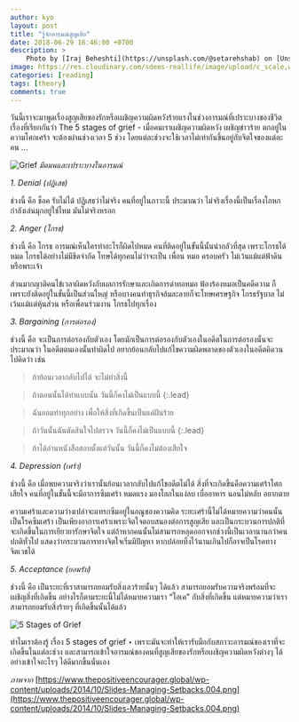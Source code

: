 ```yaml
---
author: kyo
layout: post
title: "รู้จักอารมณ์สูญเสีย"
date: 2018-06-29 16:46:00 +0700
description: >
    Photo by [Iraj Beheshti](https://unsplash.com/@setarehshab) on [Unsplash](https://unsplash.com/)
image: https://res.cloudinary.com/sdees-reallife/image/upload/c_scale,w_1024/v1547725128/iraj-beheshti-1149032-unsplash.jpg
categories: [reading]
tags: [theory]
comments: true
---
```

วันนี้เราจะมาพูดเรื่องสูญเสียของรักหรือเผชิญความผิดหวังร้ายแรงในช่วงอารมณ์ที่เปราะบางของชีวิต เรื่องที่เรียกกันว่า The 5 stages of grief - เมื่อคนเราเผชิญความผิดหวัง เผชิญข่าวร้าย ตกอยู่ในความโศกเศร้า จะต้องผ่านช่วงเวลา 5 ช่วง โดยแต่ละช่วงจะใช้เวลาไม่เท่ากันขึ้นอยู่กับจิตใจของแต่ละคน ...

![Grief](https://res.cloudinary.com/sdees-reallife/image/upload/r_10/v1548492101/5.jpg)
*มืดมนและเปราะบางในอารมณ์*

*1. Denial (ปฏิเสธ)*

ช่วงนี้ คือ ช็อค รับไม่ได้ ปฏิเสธว่าไม่จริง คนที่อยู่ในภาวะนี้ ประมาณว่า ไม่จริงเรื่องนี้เป็นเรื่องโกหก กำลังเล่นมุกอยู่ใช่ไหม มันไม่จริงหรอก

*2. Anger (โกรธ)*

ช่วงนี้ คือ โกรธ อารมณ์เห็นใครทำอะไรก็ผิดไปหมด คนที่ติดอยู่ในขั้นนี้นั้นน่ากลัวที่สุด เพราะโกรธได้หมด โกรธได้อย่างไม่มีขีดจำกัด โทษได้ทุกคนไม่ว่าจะเป็น เพื่อน หมอ ครอบครัว ไม่เว้นแม้แต่ฟ้าดิน หรือพระเจ้า

ส่วนมากญาติคนไข้เวลาผิดหวังกับผลการรักษาและเกิดการด่าทอหมอ ฟ้องร้องหมอเป็นคดีความ ก็เพราะยังติดอยู่ในขั้นนี้เป็นส่วนใหญ่ หรือบางคนทำธุรกิจล้มละลายก็จะโทษเศรษฐกิจ โกรธรัฐบาล ไม่เว้นแม้แต่หุ้นส่วน หรือเพื่อนร่วมงาน โกรธไปทุกเรื่อง

*3. Bargaining (การต่อรอง)*

ช่วงนี้ คือ จะเป็นการต่อรองกับตัวเอง โดยมักเป็นการต่อรองกับตัวเองในอดีตในการต่อรองนั้นจะประมาณว่า ในอดีตตนเองนั้นทำผิดไป อยากย้อนกลับไปแก้ไขความผิดพลาดของตัวเองในอดีตคิดวนไปคิดว่า เช่น

> ถ้าย้อนเวลากลับไปได้ จะไม่ทำสิ่งนี้

> ถ้าตอนนั้นได้ทำแบบนั้น วันนี้ก็คงไม่เป็นแบบนี้
{:.lead}

> ฉันยอมทำทุกอย่าง เพื่อให้สิ่งที่เกิดขึ้นเป็นแค่ฝันร้าย

> ถ้าวันนั้นฉันตัดสินใจไปตรวจ วันนี้ก็คงไม่เป็นแบบนี้
{:.lead}

> ถ้าได้อ่านหนังสือสอบตั้งแต่วันนั้น วันนี้ก็คงไม่ต้องเสียใจ

*4. Depression (เศร้า)*

ช่วงนี้ คือ เมื่อพบความจริงว่าเรานั้นย้อนเวลากลับไปแก้ไขอดีตไม่ได้ สิ่งที่จะเกิดขึ้นคือความเศร้าโศกเสียใจ คนที่อยู่ในขั้นนี้จะมีอาการซึมเศร้า หมดแรง มองโลกในแง่ลบ เบื่ออาหาร นอนไม่หลับ อยากตาย

ความเศร้าและความว่างเปล่าจะแทรกซึมอยู่ในอณูของความคิด ระยะเศร้านี้ไม่ได้หมายความว่าคนนั้นเป็นโรคซึมเศร้า เป็นเพียงอาการเศร้าเพราะจิตใจตอบสนองต่อการสูญเสีย และเป็นกระบวนการปกติที่จะเกิดขึ้นในการเยียวยารักษาจิตใจ  แต่ถ้าหากคนนั้นไม่สามารถหลุดออกจากช่วงนี้เป็นเวลานานกว่าคนปกติทั่วไป แสดงว่ากระบวนการทางจิตใจเริ่มมีปัญหา หากปล่อยทิ้งไว้นานเกินไปก็อาจเป็นโรคทางจิตเวชได้

*5. Acceptance (ยอมรับ)*

ช่วงนี้ คือ เป็นระยะที่เราสามารถยอมรับสิ่งเลวร้ายนั้นๆ ได้แล้ว สามารถยอมรับความจริงพร้อมที่จะเผชิญสิ่งที่เกิดขึ้น อย่างไรก็ตามระยะนี้ไม่ได้หมายความเรา “โอเค” กับสิ่งที่เกิดขึ้น แต่หมายความว่าเราสามารถยอมรับสิ่งร้ายๆ ที่เกิดขึ้นนั้นได้แล้ว

![5 Stages of Grief](/sdee.co/assets/img/authors/kyo/2018-06-29/52.jpg)

ทำไมเราต้องรู้ เรื่อง 5 stages of grief ‣ เพราะมันจะทำให้เรารับมือกับสภาวะอารมณ์ของเราที่จะเกิดขึ้นในแต่ละช่วง และสามารถเข้าใจอารมณ์ของคนที่สูญเสียของรักหรือเผชิญความผิดหวังต่างๆ ได้อย่างเข้าใจอะไรๆ ได้ดีมากขึ้นนั่นเอง

*ภาพจาก*
[https://www.thepositiveencourager.global/wp-content/uploads/2014/10/Slides-Managing-Setbacks.004.png](https://www.thepositiveencourager.global/wp-content/uploads/2014/10/Slides-Managing-Setbacks.004.png)
